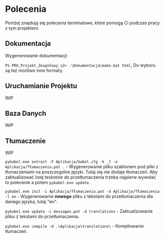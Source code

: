 # **Polecenia**

Poniżej znajdują się polecenia terminalowe, które pomogą Ci podczas pracy z tym projektem.

## **Dokumentacja**

Wygenerowanie dokumentacji:

`PS PRO_Projekt_Zespołowy_v2> .\Dokumentacja\make.bat html`, Do wyboru są też możliwe inne formaty.

## **Uruchamianie Projektu**

WIP

## **Baza Danych**

WIP

## **Tłumaczenie**

WIP

`pybabel.exe extract -F Aplikacja/babel.cfg -k _l -o Aplikacja/Tłumaczenia.pot .` - Wygenerowanie pliku  szablonem pod pliki z tłumaczeniami na poszczególne języki. Tutaj się nie dodaje tłumaczeń. Aby zaktualizować listę teskstów do przetłumaczenia trzeba najpierw wywołać to polecenie a potem `pybabel.exe update`.

`pybabel.exe init -i Aplikacja/Tłumaczenia.pot -d Aplikacja/Tłumaczenia -l en` - Wygenerowanie **nowego** pliku z tekstami do przetłumaczenia dla danego języka, tutaj "en".

`pybabel.exe update -i messages.pot -d translations` - Zaktualizowanie pliku z tekstami do przetłumaczenia.

`pybabel.exe compile -d .\Aplikacja\translations\` - Kompilowanie tłumaczeń.

